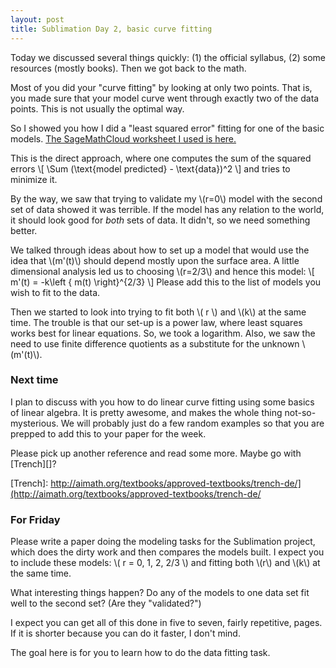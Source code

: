 ```yaml
---
layout: post
title: Sublimation Day 2, basic curve fitting
---
```


Today we discussed several things quickly: (1) the official syllabus, (2) some
resources (mostly books). Then we got back to the math.

Most of you did your "curve fitting" by looking at only two points. That is,
you made sure that your model curve went through exactly two of the data points.
This is not usually the optimal way.

So I showed you how I did a "least squared error" fitting for one of the basic models.
[The SageMathCloud worksheet I used is here.](https://cloud.sagemath.com/projects/36700d99-c2a8-4515-86e5-c925d1af1355/files/Differential%20Equations%20Stuff/Sublimation%20Project/Submlimation-Day2-Hitchman.sagews)

This is the direct approach, where one computes the sum of the squared errors
\\[ \Sum (\text{model predicted} - \text{data})^2 \\]
and tries to minimize it.

By the way, we saw that trying to validate my \\(r=0\\) model with the second set of
data showed it was terrible. If the model has any relation to the world, it should
look good for _both_ sets of data. It didn't, so we need something better.

We talked through ideas about how to set up a model that would use the idea that
\\(m'(t)\\) should depend mostly upon the surface area. A little dimensional analysis
led us to choosing \\(r=2/3\\) and hence this model:
\\[ m'(t) = -k\left \{ m(t) \right\}^{2/3} \\]
Please add this to the list of models you wish to fit to the data.

Then we started to look into trying to fit both \\( r \\) and \\(k\\) at the same
time. The trouble is that our set-up is a power law, where least squares works best
for linear equations. So, we took a logarithm. Also, we saw the need to use
finite difference quotients as a substitute for the unknown \\(m'(t)\\).

### Next time

I plan to discuss with you how to do linear curve fitting using some basics of linear
algebra. It is pretty awesome, and makes the whole thing not-so-mysterious.
We will probably just do a few random examples so that you are prepped to add this
to your paper for the week.

Please pick up another reference and read some more. Maybe go with [Trench][]?

[Trench]: http://aimath.org/textbooks/approved-textbooks/trench-de/](http://aimath.org/textbooks/approved-textbooks/trench-de/

### For Friday

Please write a paper doing the modeling tasks for the Sublimation project, which
does the dirty work and then compares the models built. I expect you to include
these models: \\( r = 0, 1, 2, 2/3 \\) and fitting both \\(r\\) and \\(k\\) at the
same time.

What interesting things happen? Do any of the models to one data set fit well to the
second set? (Are they "validated?")

I expect you can get all of this done in five to seven, fairly repetitive, pages.
If it is shorter because you can do it faster, I don't mind.

The goal here is for you to learn how to do the data fitting task.
